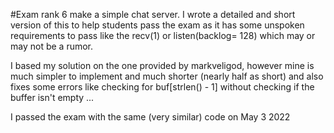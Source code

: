 #Exam rank 6
make a simple chat server.
I wrote a detailed and short version of this to help students pass the exam
as it has some unspoken requirements to pass like the recv(1) or listen(backlog= 128)
which may or may not be a rumor.

I based my solution on the one provided by markveligod, however mine
is much simpler to implement and much shorter (nearly half as short)
and also fixes some errors like checking for buf[strlen() - 1] without
checking if the buffer isn't empty ...

I passed the exam with the same (very similar) code on May 3 2022
